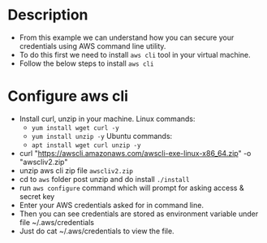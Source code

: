 # Description
* From this example we can understand how you can secure your credentials using AWS command line utility.
* To do this first we need to install `aws cli` tool in your virtual machine.
* Follow the below steps to install `aws cli`

# Configure aws cli
- Install curl, unzip in your machine.
    Linux commands:
    - `yum install wget curl -y`
    - `yum install unzip -y`
   Ubuntu commands:
    - `apt install wget curl unzip -y`
- curl "https://awscli.amazonaws.com/awscli-exe-linux-x86_64.zip" -o "awscliv2.zip" 
- unzip aws cli zip file `awscliv2.zip`
- cd to `aws` folder post unzip and do install `./install`
- run `aws configure` command which will prompt for asking access & secret key
- Enter your AWS credentials asked for in command line.
- Then you can see credentials are stored as environment variable under file ~/.aws/credentials
- Just do cat  ~/.aws/credentials to view the file.
